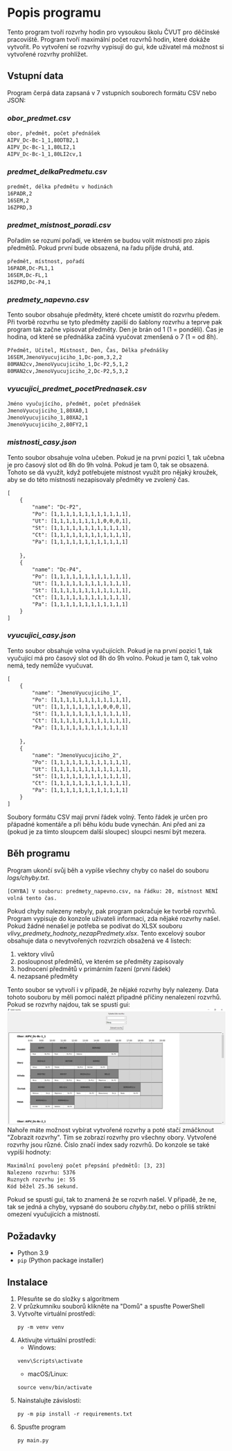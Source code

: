 # Popis programu
Tento program tvoří rozvrhy hodin pro vysoukou školu ČVUT pro děčínské pracoviště. Program tvoří maximální počet rozvrhů hodin, které dokáže vytvořit. Po vytvoření se rozvrhy vypisují do gui, kde uživatel má možnost si vytvořené rozvrhy prohlížet.

## Vstupní data
Program čerpá data zapsaná v 7 vstupních souborech formátu CSV nebo JSON:
### *obor_predmet.csv*
```
obor, předmět, počet přednášek
AIPV_Dc-Bc-1_1,80DTB2,1                                     
AIPV_Dc-Bc-1_1,80LI2,1                                      
AIPV_Dc-Bc-1_1,80LI2cv,1                                       
```
### *predmet_delkaPredmetu.csv*
```
predmět, délka předmětu v hodinách
16PADR,2            
16SEM,2             
16ZPRD,3                
```
### *predmet_mistnost_poradi.csv*
Pořadím se rozumí pořadí, ve kterém se budou volit místnosti pro zápis předmětů. Pokud první bude obsazená, na řadu přijde druhá, atd.
```
předmět, místnost, pořadí
16PADR,Dc-PL1,1          
16SEM,Dc-FL,1           
16ZPRD,Dc-P4,1          
```
### *predmety_napevno.csv*
Tento soubor obsahuje předměty, které chcete umístit do rozvrhu předem. Při tvorbě rozvrhu se tyto předměty zapíší do šablony rozvrhu a teprve pak program tak začne vpisovat předměty. Den je brán od 1 (1 = pondělí). Čas je hodina, od které se přednáška začíná vyučovat zmenšená o 7 (1 = od 8h).
```
Předmět, Učitel, Místnost, Den, Čas, Délka přednášky
16SEM,JmenoVyucujiciho_1,Dc-pom,3,2,2
80MAN2cv,JmenoVyucujiciho_1,Dc-P2,5,1,2
80MAN2cv,JmenoVyucujiciho_2,Dc-P2,5,3,2
```
### *vyucujici_predmet_pocetPrednasek.csv*
```
Jméno vyučujícího, předmět, počet přednášek
JmenoVyucujiciho_1,80XA0,1                                                          
JmenoVyucujiciho_1,80XA2,1                                                          
JmenoVyucujiciho_2,80FY2,1                                                          
```
### *mistnosti_casy.json*
Tento soubor obsahuje volna učeben. Pokud je na první pozici 1, tak učebna je pro časový slot od 8h do 9h volná. Pokud je tam 0, tak se obsazená. Tohoto se dá využít, když potřebujete místnost využít pro nějaký kroužek, aby se do této místnosti nezapisovaly předměty ve zvolený čas.
```
[
    {
        "name": "Dc-P2",
        "Po": [1,1,1,1,1,1,1,1,1,1,1,1],
        "Ut": [1,1,1,1,1,1,1,1,0,0,0,1],
        "St": [1,1,1,1,1,1,1,1,1,1,1,1],
        "Ct": [1,1,1,1,1,1,1,1,1,1,1,1],
        "Pa": [1,1,1,1,1,1,1,1,1,1,1,1]
        
    },
    {
        "name": "Dc-P4",
        "Po": [1,1,1,1,1,1,1,1,1,1,1,1],
        "Ut": [1,1,1,1,1,1,1,1,1,1,1,1],
        "St": [1,1,1,1,1,1,1,1,1,1,1,1],
        "Ct": [1,1,1,1,1,1,1,1,1,1,1,1],
        "Pa": [1,1,1,1,1,1,1,1,1,1,1,1]
    }
]
```
### *vyucujici_casy.json*
Tento soubor obsahuje volna vyučujících. Pokud je na první pozici 1, tak vyučující má pro časový slot od 8h do 9h volno. Pokud je tam 0, tak volno nemá, tedy nemůže vyučuvat. 
```
[
    {
        "name": "JmenoVyucujiciho_1",
        "Po": [1,1,1,1,1,1,1,1,1,1,1,1],
        "Ut": [1,1,1,1,1,1,1,1,0,0,0,1],
        "St": [1,1,1,1,1,1,1,1,1,1,1,1],
        "Ct": [1,1,1,1,1,1,1,1,1,1,1,1],
        "Pa": [1,1,1,1,1,1,1,1,1,1,1,1]
        
    },
    {
        "name": "JmenoVyucujiciho_2",
        "Po": [1,1,1,1,1,1,1,1,1,1,1,1],
        "Ut": [1,1,1,1,1,1,1,1,1,1,1,1],
        "St": [1,1,1,1,1,1,1,1,1,1,1,1],
        "Ct": [1,1,1,1,1,1,1,1,1,1,1,1],
        "Pa": [1,1,1,1,1,1,1,1,1,1,1,1]
    }
]
```
Soubory formátu CSV mají první řádek volný. Tento řádek je určen pro přápadné komentáře a při běhu kódu bude vynechán. Ani před ani za (pokud je za tímto sloupcem další sloupec) sloupci nesmí být mezera.

## Běh programu
Program ukončí svůj běh a vypíše všechny chyby co našel do souboru *logs/chyby.txt*. 
```
[CHYBA] V souboru: predmety_napevno.csv, na řádku: 20, místnost NENÍ volná tento čas.
```
Pokud chyby nalezeny nebyly, pak program pokračuje ke tvorbě rozvrhů. Program vypisuje do konzole uživateli 
informaci, zda nějaké rozvrhy našel. Pokud žádné nenašel je potřeba se podívat do XLSX souboru *vlivy_predmety_hodnoty_nezapPredmety.xlsx*. Tento excelový soubor obsahuje data o nevytvořených rozvrzích obsažená ve 4 listech:
1. vektory vlivů
2. posloupnost předmětů, ve kterém se předměty zapisovaly
3. hodnocení předmětů v primárním řazení (první řádek)
4. nezapsané předměty


Tento soubor se vytvoří i v případě, že nějaké rozvrhy byly nalezeny. Data tohoto souboru by měli pomoci nalézt případné příčiny nenalezení rozvrhů. Pokud se rozvrhy najdou, tak se spustí gui:
![img.png](png/gui.png)
Nahoře máte možnost vybírat vytvořené rozvrhy a poté stačí zmáčknout "Zobrazit rozvrhy". Tím se zobrazí rozvrhy pro všechny obory. Vytvořené rozvrhy jsou různé. Číslo značí index sady rozvrhů. Do konzole se také vypíší hodnoty:
``` 
Maximální povolený počet přepsání předmětů: [3, 23]
Nalezeno rozvrhu: 5376
Ruznych rozvrhu je: 55
Kód běžel 25.36 sekund.
```
Pokud se spustí gui, tak to znamená že se rozvrh našel. V připadě, že ne, tak se jedná a chyby, vypsané do souboru *chyby.txt*, nebo o příliš striktní omezení vyučujících a místností.


## Požadavky
- Python 3.9
- `pip` (Python package installer)

## Instalace
1. Přesuňte se do složky s algoritmem
2. V průzkumníku souborů klikněte na "Domů" a spusťte PowerShell
3. Vytvořte virtuální prostředí:
    ```
    py -m venv venv
    ```
4. Aktivujte virtuální prostředí:
    - Windows: 
    ```
    venv\Scripts\activate
    ```
    - macOS/Linux: 
    ```
    source venv/bin/activate
    ```
5. Nainstalujte závislosti:
    ```
    py -m pip install -r requirements.txt
    ```
6. Spusťte program 
    ```
    py main.py
    ```
